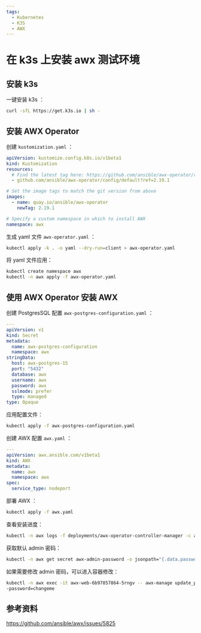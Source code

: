 ```yaml
---
tags:
  - Kubernetes
  - K3S
  - AWX
---
```


# 在 k3s 上安装 awx 测试环境

## 安装 k3s

一键安装 k3s ：

```bash
curl -sfL https://get.k3s.io | sh -
```

## 安装 AWX Operator

创建 `kustomization.yaml` ：

```yaml
apiVersion: kustomize.config.k8s.io/v1beta1
kind: Kustomization
resources:
  # Find the latest tag here: https://github.com/ansible/awx-operator/releases
  - github.com/ansible/awx-operator/config/default?ref=2.19.1

# Set the image tags to match the git version from above
images:
  - name: quay.io/ansible/awx-operator
    newTag: 2.19.1

# Specify a custom namespace in which to install AWX
namespace: awx
```

生成 yaml 文件 `awx-operator.yaml` ：

```bash
kubectl apply -k . -o yaml --dry-run=client > awx-operator.yaml
```

将 yaml 文件应用：

```bash
kubectl create namespace awx
kubectl -n awx apply -f awx-operator.yaml
```

## 使用 AWX Operator 安装 AWX

创建 PostgresSQL 配置 `awx-postgres-configuration.yaml` ：

```yaml
---
apiVersion: v1
kind: Secret
metadata:
  name: awx-postgres-configuration
  namespace: awx
stringData:
  host: awx-postgres-15
  port: "5432"
  database: awx
  username: awx
  password: awx
  sslmode: prefer
  type: managed
type: Opaque
```

应用配置文件：

```bash
kubectl apply -f awx-postgres-configuration.yaml
```

创建 AWX 配置 `awx.yaml` ：

```yaml
---
apiVersion: awx.ansible.com/v1beta1
kind: AWX
metadata:
  name: awx
  namespace: awx
spec:
  service_type: nodeport
```

部署 AWX ：

```bash
kubectl apply -f awx.yaml
```

查看安装进度：

```bash
kubectl -n awx logs -f deployments/awx-operator-controller-manager -c awx-manager
```

获取默认 admin 密码：

```bash
kubectl -n awx get secret awx-admin-password -o jsonpath="{.data.password}" | base64 --decode;echo
```

如果需要修改 admin 密码，可以进入容器修改：

```bash
kubectl -n awx exec -it awx-web-6b97857864-5rngv -- awx-manage update_password --username=admin -
-password=changeme
```

## 参考资料

https://github.com/ansible/awx/issues/5825
